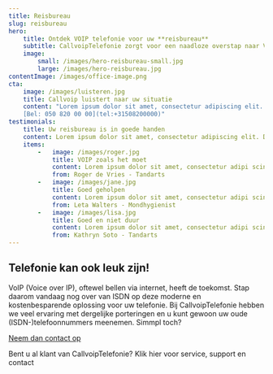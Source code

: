 ```yaml
---
title: Reisbureau
slug: reisbureau
hero:
    title: Ontdek VOIP telefonie voor uw **reisbureau**
    subtitle: CallvoipTelefonie zorgt voor een naadloze overstap naar VOIP!
    image:
        small: /images/hero-reisbureau-small.jpg
        large: /images/hero-reisbureau.jpg
contentImage: /images/office-image.png
cta:
    image: /images/luisteren.jpg
    title: Callvoip luistert naar uw situatie
    content: "Lorem ipsum dolor sit amet, consectetur adipiscing elit. Nunc at diam id lectus bibendum fringilla in ut orci. Nam bibendum quis ipsum nec congue.
    [Bel: 050 820 00 00](tel:+31508200000)"
testimonials:
    title: Uw reisbureau is in goede handen
    content: Lorem ipsum dolor sit amet, consectetur adipiscing elit. Donec eget massa luctus, faucibus nibh sed, pharetra mauris. Quisque euismod condimentum tellus vitae congue. Vestibulum posuere purus ac nunc lacinia, quis consequat tellus tristique.
    items:
        -   image: /images/roger.jpg
            title: VOIP zoals het moet
            content: Lorem ipsum dolor sit amet, consectetur adipi scing elit. Aenean ut ultricies urna. Quisque posuere dapibus lorem, at semper nibh vel.
            from: Roger de Vries - Tandarts
        -   image: /images/jane.jpg
            title: Goed geholpen
            content: Lorem ipsum dolor sit amet, consectetur adipi scing elit. Aenean ut ultricies urna. Quisque posuere dapibus lorem, at semper nibh vel.
            from: Leta Walters - Mondhygienist
        -   image: /images/lisa.jpg
            title: Goed en niet duur
            content: Lorem ipsum dolor sit amet, consectetur adipi scing elit. Aenean ut ultricies urna. Quisque posuere dapibus lorem, at semper nibh vel.
            from: Kathryn Soto - Tandarts
---
```


<h2 class="mb-4">Telefonie kan ook leuk zijn!</h2>
<p>VoIP (Voice over IP), oftewel bellen via internet, heeft de toekomst. Stap daarom vandaag nog over van ISDN op deze moderne en kostenbesparende oplossing voor uw telefonie. Bij CallvoipTelefonie hebben we veel ervaring met dergelijke porteringen en u kunt gewoon uw oude (ISDN-)telefoonnummers meenemen. Simmpl toch?</p>
<p class="mb-4">
    <a href="https://www.callvoiptelefonie.nl/offerte-aanvragen/" class="btn btn-primary">Neem dan contact op</a>
</p>
<p>Bent u al klant van CallvoipTelefonie? Klik hier voor service, support en contact</p>